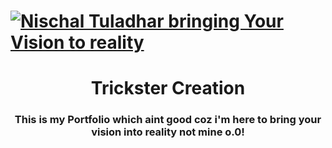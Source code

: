 # [![Nischal Tuladhar bringing Your Vision to reality](https://miro.medium.com/max/1400/0*eIhVp0KXrXSSHORN.gif)](https://tricksterweb.netlify.app)

<h1 align="center">
  Trickster Creation
</h1>
<h3 align="center">
  This is my Portfolio which aint good coz i'm here to bring your vision into reality not mine o.0!
</h3>
